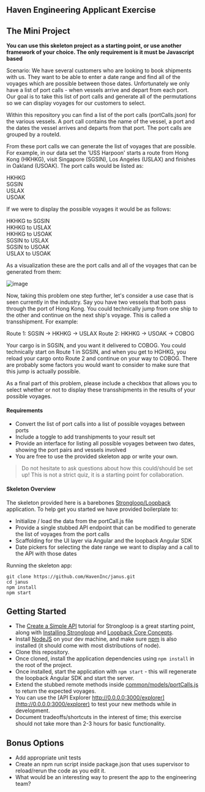 ## Haven Engineering Applicant Exercise

## The Mini Project
**You can use this skeleton project as a starting point, or use another framework of your choice. The only requirement is it must be Javascript based**

Scenario:  We have several customers who are looking to book shipments with us.  They want to be able to enter a date range and find all of the voyages which are possible between those dates.  Unfortunately we only have a list of port calls - when vessels arrive and depart from each port.  Our goal is to take this list of port calls and generate all of the permutations so we can display voyages for our customers to select.

Within this repository you can find a list of the port calls (portCalls.json) for the various vessels.  A port call contains the name of the vessel, a port and the dates the vessel arrives and departs from that port.  The port calls are grouped by a routeId.  

From these port calls we can generate the list of voyages that are possible.  For example, in our data set the 'USS Harpoon' starts a route from Hong Kong (HKHKG), visit Singapore (SGSIN), Los Angeles (USLAX) and finishes in Oakland (USOAK).  The port calls would be listed as:

HKHKG  
SGSIN  
USLAX  
USOAK  

If we were to display the possible voyages it would be as follows:


HKHKG to SGSIN  
HKHKG to USLAX  
HKHKG to USOAK  
SGSIN to USLAX  
SGSIN to USOAK  
USLAX to USOAK

As a visualization these are the port calls and all of the voyages that can be generated from them:

![image](Permutations.png)

Now, taking this problem one step further, let's consider a use case that is seen currently in the industry. 
Say you have two vessels that both pass through the port of Hong Kong. You could technically jump from one ship to the other and continue on the next ship's voyage. This is called a transshipment. For example:

Route 1: SGSIN -> HKHKG -> USLAX
Route 2: HKHKG -> USOAK -> COBOG

Your cargo is in SGSIN, and you want it delivered to COBOG. You could technically start on Route 1 in SGSIN, and when you get to HGHKG, you reload your cargo onto Route 2 and continue on your way to COBOG. There are probably some factors you would want to consider to make sure that this jump is actually possible. 

As a final part of this problem, please include a checkbox that allows you to select whether or not to display these transshipments in the results of your possible voyages. 

#### Requirements

- Convert the list of port calls into a list of possible voyages between ports
- Include a toggle to add transhipments to your result set
- Provide an interface for listing all possible voyages between two dates, showing the port pairs and vessels involved
- You are free to use the provided skeleton app or write your own.

> Do not hesitate to ask questions about how this could/should be set up! This is not a strict quiz, it is a starting point for collaboration.

#### Skeleton Overview
The skeleton provided here is a barebones [Strongloop/Loopback](https://docs.strongloop.com/display/public/LB/Getting+started+with+LoopBack) application. To help get you started we have provided boilerplate to:

- Initialize / load the data from the portCall.js file
- Provide a single stubbed API endpoint that can be modified to generate the list of voyages from the port calls
- Scaffolding for the UI layer via Angular and the loopback Angular SDK
- Date pickers for selecting the date range we want to display and a call to the API with those dates

Running the skeleton app:

    git clone https://github.com/HavenInc/janus.git
    cd janus
    npm install
    npm start

## Getting Started
- The [Create a Simple API](https://docs.strongloop.com/display/public/LB/Create+a+simple+API) tutorial for Strongloop is a great starting point, along with [Installing Strongloop](https://docs.strongloop.com/display/public/LB/Installing+StrongLoop) and [Loopback Core Concepts](https://docs.strongloop.com/display/public/LB/LoopBack+core+concepts).
- Install [NodeJS](https://nodejs.org) on your dev machine, and make sure [npm](https://www.npmjs.com/) is also installed (it should come with most distributions of node).
- Clone this repository.
- Once cloned, install the application dependencies using `npm install` in the root of the project.
- Once installed, start the application with `npm start` - this will regenerate the loopback Angular SDK and start the server.
- Extend the stubbed remote methods inside [common/models/portCalls.js](https://github.com/HavenInc/bacchus/blob/master/common/models/portCall.js) to return the expected voyages.
- You can use the [API Explorer http://0.0.0.0:3000/explorer](http://0.0.0.0:3000/explorer) to test your new methods while in development.
- Document tradeoffs/shortcuts in the interest of time; this exercise should not take more than 2-3 hours for basic functionality.


## Bonus Options
- Add appropriate unit tests
- Create an npm run script inside package.json that uses supervisor to reload/rerun the code as you edit it.
- What would be an interesting way to present the app to the engineering team?
